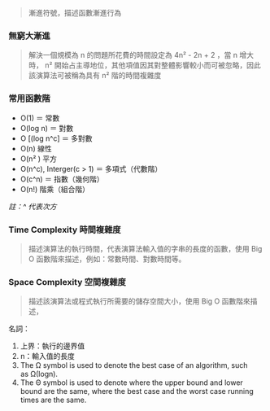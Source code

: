
> 漸進符號，描述函數漸進行為

### 無窮大漸進

> 解決一個規模為 n 的問題所花費的時間設定為 4n² - 2n + 2 ，當 n 增大時， n² 開始占主導地位，其他項值因其對整體影響較小而可被忽略，因此該演算法可被稱為具有 n² 階的時間複雜度


### 常用函數階

- O(1) ＝ 常數
- O(log n) ＝ 對數
- O \[(log n^c] ＝ 多對數
- O(n) 線性
- O(n² ) 平方
- O(n^c), Interger(c > 1) ＝ 多項式（代數階）
- O(c^n) ＝ 指數（幾何階）
- O(n!) 階乘（組合階）

*註：^ 代表次方*


### Time Complexity 時間複雜度

> 描述演算法的執行時間，代表演算法輸入值的字串的長度的函數，使用 Big O 函數階來描述，例如：常數時間、對數時間等。


### Space Complexity 空間複雜度

> 描述該演算法或程式執行所需要的儲存空間大小，使用 Big O 函數階來描述，


名詞：
1. 上界：執行的邊界值
2. n：輸入值的長度
3. The Ω symbol is used to denote the best case of an algorithm, such as Ω(log⁡n).
4. The Θ symbol is used to denote where the upper bound and lower bound are the same, where the best case and the worst case running times are the same.